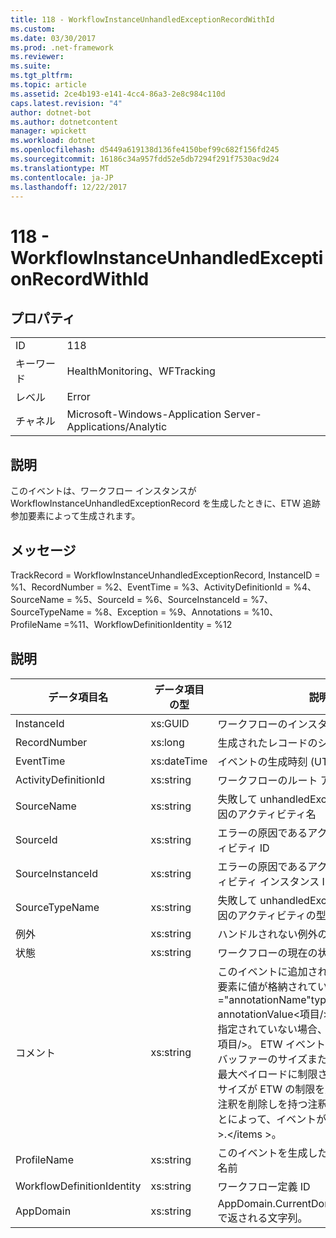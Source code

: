 ```yaml
---
title: 118 - WorkflowInstanceUnhandledExceptionRecordWithId
ms.custom: 
ms.date: 03/30/2017
ms.prod: .net-framework
ms.reviewer: 
ms.suite: 
ms.tgt_pltfrm: 
ms.topic: article
ms.assetid: 2ce4b193-e141-4cc4-86a3-2e8c984c110d
caps.latest.revision: "4"
author: dotnet-bot
ms.author: dotnetcontent
manager: wpickett
ms.workload: dotnet
ms.openlocfilehash: d5449a619138d136fe4150bef99c682f156fd245
ms.sourcegitcommit: 16186c34a957fdd52e5db7294f291f7530ac9d24
ms.translationtype: MT
ms.contentlocale: ja-JP
ms.lasthandoff: 12/22/2017
---
```

# <a name="118---workflowinstanceunhandledexceptionrecordwithid"></a>118 - WorkflowInstanceUnhandledExceptionRecordWithId
## <a name="properties"></a>プロパティ  
  
|||  
|-|-|  
|ID|118|  
|キーワード|HealthMonitoring、WFTracking|  
|レベル|Error|  
|チャネル|Microsoft-Windows-Application Server-Applications/Analytic|  
  
## <a name="description"></a>説明  
 このイベントは、ワークフロー インスタンスが WorkflowInstanceUnhandledExceptionRecord を生成したときに、ETW 追跡参加要素によって生成されます。  
  
## <a name="message"></a>メッセージ  
 TrackRecord = WorkflowInstanceUnhandledExceptionRecord, InstanceID = %1、RecordNumber = %2、EventTime = %3、ActivityDefinitionId = %4、SourceName = %5、SourceId = %6、SourceInstanceId = %7、SourceTypeName = %8、Exception = %9、Annotations = %10、ProfileName =%11、WorkflowDefinitionIdentity = %12  
  
## <a name="details"></a>説明  
  
|データ項目名|データ項目の型|説明|  
|--------------------|--------------------|-----------------|  
|InstanceId|xs:GUID|ワークフローのインスタンス ID|  
|RecordNumber|xs:long|生成されたレコードのシーケンス番号|  
|EventTime|xs:dateTime|イベントの生成時刻 (UTC)|  
|ActivityDefinitionId|xs:string|ワークフローのルート アクティビティの名前|  
|SourceName|xs:string|失敗して unhandledException が発生した原因のアクティビティ名|  
|SourceId|xs:string|エラーの原因であるアクティビティのアクティビティ ID|  
|SourceInstanceId|xs:string|エラーの原因であるアクティビティのアクティビティ インスタンス ID|  
|SourceTypeName|xs:string|失敗して unhandledException が発生した原因のアクティビティの型名|  
|例外|xs:string|ハンドルされない例外の詳細|  
|状態|xs:string|ワークフローの現在の状態。|  
|コメント|xs:string|このイベントに追加された注釈。 形式で xml 要素に値が格納されている\<項目 >\<項目名 ="annotationName"type="System.String"> annotationValue\<項目/>\</items >。 注釈が指定されていない場合、文字列が含まれる\<項目/>。 ETW イベントのサイズは、ETW バッファーのサイズまたは ETW イベントの最大ペイロードに制限されます。 イベントのサイズが ETW の制限を超えるかどうかは、注釈を削除しを持つ注釈の値を置き換えることによって、イベントが切り捨てられ\<項目 >.\</items >。|  
|ProfileName|xs:string|このイベントを生成した追跡プロファイルの名前|  
|WorkflowDefinitionIdentity|xs:string|ワークフロー定義 ID|  
|AppDomain|xs:string|AppDomain.CurrentDomain.FriendlyName で返される文字列。|
